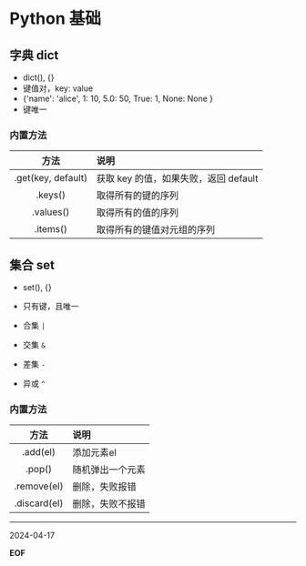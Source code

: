 # Python 基础


## 字典 dict


- dict(), {}
- 键值对，key: value
- {'name': 'alice', 1: 10, 5.0: 50, True: 1, None: None }
- 键唯一


### 内置方法


|方法|说明|
|:---:|:--|
|.get(key, default)|获取 key 的值，如果失败，返回 default|
|.keys()|取得所有的键的序列|
|.values()|取得所有的值的序列|
|.items()|取得所有的键值对元组的序列|



## 集合 set


- set(), {}
- 只有键，且唯一


- 合集 `|`
- 交集 `&`
- 差集 `-`
- 异或 `^`


### 内置方法


|方法|说明|
|:---:|:--|
|.add(el)|添加元素el|
|.pop()|随机弹出一个元素|
|.remove(el)|删除，失败报错|
|.discard(el)|删除，失败不报错|






***

2024-04-17

__EOF__
